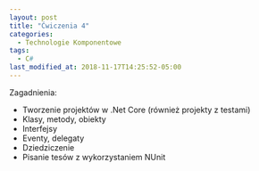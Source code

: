 ```yaml
---
layout: post
title: "Ćwiczenia 4"
categories:
  - Technologie Komponentowe
tags:
  - C#
last_modified_at: 2018-11-17T14:25:52-05:00
---
```


Zagadnienia:
* Tworzenie projektów w .Net Core (również projekty z testami)
* Klasy, metody, obiekty
* Interfejsy 
* Eventy, delegaty
* Dziedziczenie
* Pisanie tesów z wykorzystaniem NUnit